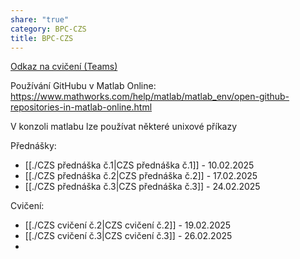 ```yaml
---
share: "true"
category: BPC-CZS
title: BPC-CZS
---
```


[Odkaz na cvičení (Teams)](https://teams.microsoft.com/l/channel/19%3AT2p9O1Mwwp40Dw6D5qgdJQ9niIZXVV9lk3EUD_LB3SE1%40thread.tacv2/?groupId=34acca3d-cca5-4a1a-8284-d1a6886683cf&tenantId=c63ce729-ca17-4e52-aa2d-96b79489a542)

Používání GitHubu v Matlab Online:
https://www.mathworks.com/help/matlab/matlab_env/open-github-repositories-in-matlab-online.html

V konzoli matlabu lze používat některé unixové příkazy

Přednášky:

- [[./CZS přednáška č.1|CZS přednáška č.1]] - 10.02.2025
- [[./CZS přednáška č.2|CZS přednáška č.2]] - 17.02.2025
- [[./CZS přednáška č.3|CZS přednáška č.3]] - 24.02.2025

Cvičení:

- [[./CZS cvičení č.2|CZS cvičení č.2]] - 19.02.2025
- [[./CZS cvičení č.3|CZS cvičení č.3]] - 26.02.2025
- 